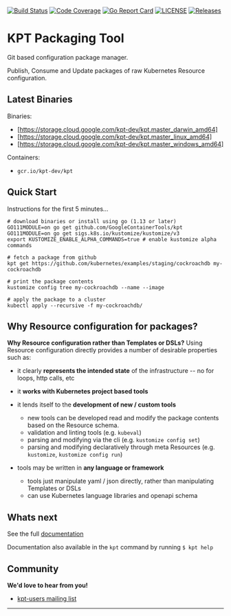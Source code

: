 [![Build Status](https://travis-ci.org/GoogleContainerTools/kpt.svg?branch=master)](https://travis-ci.org/GoogleContainerTools/kpt)
[![Code Coverage](https://codecov.io/gh/GoogleContainerTools/kpt/branch/master/graph/badge.svg)](https://codecov.io/gh/GoogleContainerTools/kpt)
[![Go Report Card](https://goreportcard.com/badge/GoogleContainerTools/kpt)](https://goreportcard.com/report/GoogleContainerTools/kpt)
[![LICENSE](https://img.shields.io/github/license/GoogleContainerTools/kpt.svg)](https://github.com/GoogleContainerTools/kpt/blob/master/LICENSE)
[![Releases](https://img.shields.io/github/release-pre/GoogleContainerTools/kpt.svg)](https://github.com/GoogleContainerTools/kpt/releases)

# KPT Packaging Tool

Git based configuration package manager.

Publish, Consume and Update packages of raw Kubernetes Resource configuration.

## Latest Binaries

Binaries:

- [https://storage.cloud.google.com/kpt-dev/kpt.master_darwin_amd64]
- [https://storage.cloud.google.com/kpt-dev/kpt.master_linux_amd64]
- [https://storage.cloud.google.com/kpt-dev/kpt.master_windows_amd64]

Containers:

- `gcr.io/kpt-dev/kpt`

## Quick Start

Instructions for the first 5 minutes...

    # download binaries or install using go (1.13 or later)
    GO111MODULE=on go get github.com/GoogleContainerTools/kpt
    GO111MODULE=on go get sigs.k8s.io/kustomize/kustomize/v3
    export KUSTOMIZE_ENABLE_ALPHA_COMMANDS=true # enable kustomize alpha commands

    # fetch a package from github
    kpt get https://github.com/kubernetes/examples/staging/cockroachdb my-cockroachdb

    # print the package contents
    kustomize config tree my-cockroachdb --name --image

    # apply the package to a cluster
    kubectl apply --recursive -f my-cockroachdb/

## Why Resource configuration for packages?

**Why Resource configuration rather than Templates or DSLs?**  Using Resource configuration
directly provides a number of desirable properties such as:

  - it clearly **represents the intended state** of the infrastructure -- no for loops, http calls,
    etc

  - it **works with Kubernetes project based tools**

  - it lends itself to the **development of new / custom tools**
    - new tools can be developed read and modify the package contents based on the Resource schema.
    - validation and linting tools (e.g. `kubeval`)
    - parsing and modifying via the cli (e.g. `kustomize config set`)
    - parsing and modifying declaratively through meta Resources
      (e.g. `kustomize`, `kustomize config run`)

  - tools may be written in **any language or framework**
    - tools just manipulate yaml / json directly, rather than manipulating Templates or DSLs
    - can use Kubernetes language libraries and openapi schema

## Whats next

See the full [documentation](docs/README.md)

Documentation also available in the `kpt` command by running `$ kpt help`

## Community

**We'd love to hear from you!**

* [kpt-users mailing list](https://groups.google.com/forum/#!forum/kpt-users)

---------------------



